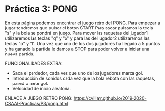 # Práctica 3: PONG

En esta página podemos encontrar el juego retro del PONG.
Para empezar a jugar tendremos que pulsar el boton START
Para sacar pulsamos la tecla "s" y la bola se pondrá en juego. 
Para mover las raquetas del jugador1 utilizaremos las teclas "q" y "a" y para las del jugador2 utilizaremos las teclas "o" y "l". 
Una vez que uno de los dos jugadores ha llegado a 5 puntos y ha ganado la partida le damos a STOP para poder volver a iniciar una nueva partida. 

FUNCIONALIDADES EXTRA: 
- Saca el perdedor, cada vez que uno de los jugadores marca gol. 
- Introducción de sonidos cada vez que la bola rebota con las raquetas, pared o mete gol. 
- Velocidad de inicio aleatoria.

ENLACE A JUEGO RETRO PONG:
https://cvillarr.github.io/2019-2020-CSAAI-Practicas/P3/pong.html
